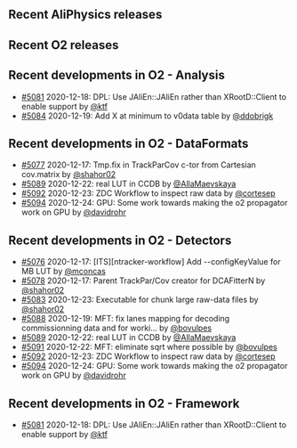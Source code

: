 ## Recent AliPhysics releases
## Recent O2 releases
## Recent developments in O2 - Analysis
- [#5081](https://github.com/AliceO2Group/AliceO2/pull/5081) 2020-12-18: DPL: Use JAliEn::JAliEn rather than XRootD::Client to enable support by [@ktf](https://github.com/ktf)
- [#5084](https://github.com/AliceO2Group/AliceO2/pull/5084) 2020-12-19: Add X at minimum to v0data table by [@ddobrigk](https://github.com/ddobrigk)
## Recent developments in O2 - DataFormats
- [#5077](https://github.com/AliceO2Group/AliceO2/pull/5077) 2020-12-17: Tmp.fix in TrackParCov c-tor from Cartesian cov.matrix by [@shahor02](https://github.com/shahor02)
- [#5089](https://github.com/AliceO2Group/AliceO2/pull/5089) 2020-12-22: real LUT in CCDB by [@AllaMaevskaya](https://github.com/AllaMaevskaya)
- [#5092](https://github.com/AliceO2Group/AliceO2/pull/5092) 2020-12-23: ZDC Workflow to inspect raw data by [@cortesep](https://github.com/cortesep)
- [#5094](https://github.com/AliceO2Group/AliceO2/pull/5094) 2020-12-24: GPU: Some work towards making the o2 propagator work on GPU by [@davidrohr](https://github.com/davidrohr)
## Recent developments in O2 - Detectors
- [#5076](https://github.com/AliceO2Group/AliceO2/pull/5076) 2020-12-17: [ITS][ntracker-workflow] Add --configKeyValue for MB LUT by [@mconcas](https://github.com/mconcas)
- [#5078](https://github.com/AliceO2Group/AliceO2/pull/5078) 2020-12-17: Parent TrackPar/Cov creator for DCAFitterN by [@shahor02](https://github.com/shahor02)
- [#5083](https://github.com/AliceO2Group/AliceO2/pull/5083) 2020-12-23: Executable for chunk large raw-data files by [@shahor02](https://github.com/shahor02)
- [#5088](https://github.com/AliceO2Group/AliceO2/pull/5088) 2020-12-19: MFT: fix lanes mapping for decoding commissionning data and for worki… by [@bovulpes](https://github.com/bovulpes)
- [#5089](https://github.com/AliceO2Group/AliceO2/pull/5089) 2020-12-22: real LUT in CCDB by [@AllaMaevskaya](https://github.com/AllaMaevskaya)
- [#5091](https://github.com/AliceO2Group/AliceO2/pull/5091) 2020-12-22: MFT: eliminate sqrt where possible by [@bovulpes](https://github.com/bovulpes)
- [#5092](https://github.com/AliceO2Group/AliceO2/pull/5092) 2020-12-23: ZDC Workflow to inspect raw data by [@cortesep](https://github.com/cortesep)
- [#5094](https://github.com/AliceO2Group/AliceO2/pull/5094) 2020-12-24: GPU: Some work towards making the o2 propagator work on GPU by [@davidrohr](https://github.com/davidrohr)
## Recent developments in O2 - Framework
- [#5081](https://github.com/AliceO2Group/AliceO2/pull/5081) 2020-12-18: DPL: Use JAliEn::JAliEn rather than XRootD::Client to enable support by [@ktf](https://github.com/ktf)
